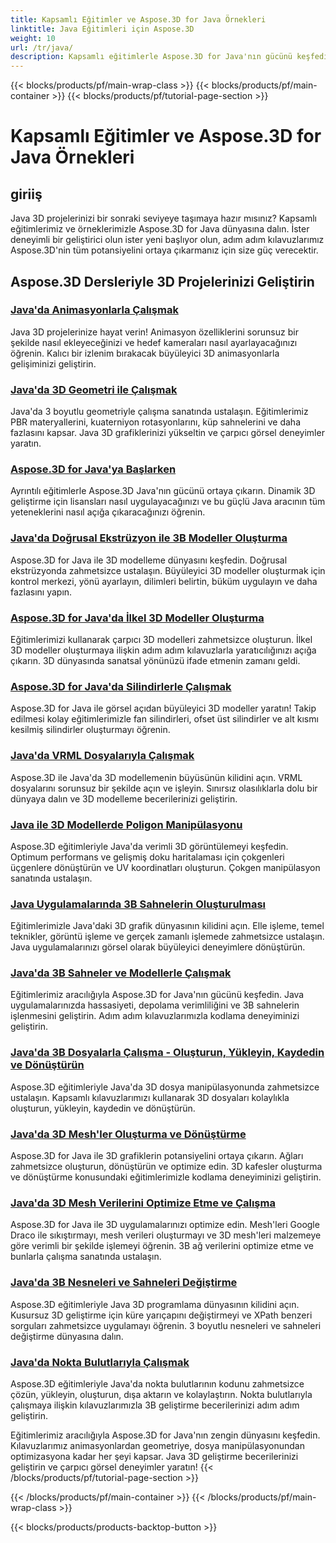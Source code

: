 ```yaml
---
title: Kapsamlı Eğitimler ve Aspose.3D for Java Örnekleri
linktitle: Java Eğitimleri için Aspose.3D
weight: 10
url: /tr/java/
description: Kapsamlı eğitimlerle Aspose.3D for Java'nın gücünü keşfedin. Animasyonlar, geometri, lisanslama ve daha fazlasına ilişkin eğitimlerle Java 3D projelerinizi geliştirin!
---
```


{{< blocks/products/pf/main-wrap-class >}}
{{< blocks/products/pf/main-container >}}
{{< blocks/products/pf/tutorial-page-section >}}

# Kapsamlı Eğitimler ve Aspose.3D for Java Örnekleri

## giriiş

Java 3D projelerinizi bir sonraki seviyeye taşımaya hazır mısınız? Kapsamlı eğitimlerimiz ve örneklerimizle Aspose.3D for Java dünyasına dalın. İster deneyimli bir geliştirici olun ister yeni başlıyor olun, adım adım kılavuzlarımız Aspose.3D'nin tüm potansiyelini ortaya çıkarmanız için size güç verecektir.

## Aspose.3D Dersleriyle 3D Projelerinizi Geliştirin

### [Java'da Animasyonlarla Çalışmak](./animations/)

Java 3D projelerinize hayat verin! Animasyon özelliklerini sorunsuz bir şekilde nasıl ekleyeceğinizi ve hedef kameraları nasıl ayarlayacağınızı öğrenin. Kalıcı bir izlenim bırakacak büyüleyici 3D animasyonlarla gelişiminizi geliştirin.

### [Java'da 3D Geometri ile Çalışmak](./geometry/)

Java'da 3 boyutlu geometriyle çalışma sanatında ustalaşın. Eğitimlerimiz PBR materyallerini, kuaterniyon rotasyonlarını, küp sahnelerini ve daha fazlasını kapsar. Java 3D grafiklerinizi yükseltin ve çarpıcı görsel deneyimler yaratın.

### [Aspose.3D for Java'ya Başlarken](./licensing/)

Ayrıntılı eğitimlerle Aspose.3D Java'nın gücünü ortaya çıkarın. Dinamik 3D geliştirme için lisansları nasıl uygulayacağınızı ve bu güçlü Java aracının tüm yeteneklerini nasıl açığa çıkaracağınızı öğrenin.

### [Java'da Doğrusal Ekstrüzyon ile 3B Modeller Oluşturma](./linear-extrusion/)

Aspose.3D for Java ile 3D modelleme dünyasını keşfedin. Doğrusal ekstrüzyonda zahmetsizce ustalaşın. Büyüleyici 3D modeller oluşturmak için kontrol merkezi, yönü ayarlayın, dilimleri belirtin, büküm uygulayın ve daha fazlasını yapın.

### [Aspose.3D for Java'da İlkel 3D Modeller Oluşturma](./primitive-3d-models/)

Eğitimlerimizi kullanarak çarpıcı 3D modelleri zahmetsizce oluşturun. İlkel 3D modeller oluşturmaya ilişkin adım adım kılavuzlarla yaratıcılığınızı açığa çıkarın. 3D dünyasında sanatsal yönünüzü ifade etmenin zamanı geldi.

### [Aspose.3D for Java'da Silindirlerle Çalışmak](./cylinders/)

Aspose.3D for Java ile görsel açıdan büyüleyici 3D modeller yaratın! Takip edilmesi kolay eğitimlerimizle fan silindirleri, ofset üst silindirler ve alt kısmı kesilmiş silindirler oluşturmayı öğrenin.

### [Java'da VRML Dosyalarıyla Çalışmak](./vrml-files/)

Aspose.3D ile Java'da 3D modellemenin büyüsünün kilidini açın. VRML dosyalarını sorunsuz bir şekilde açın ve işleyin. Sınırsız olasılıklarla dolu bir dünyaya dalın ve 3D modelleme becerilerinizi geliştirin.

### [Java ile 3D Modellerde Poligon Manipülasyonu](./polygon/)

Aspose.3D eğitimleriyle Java'da verimli 3D görüntülemeyi keşfedin. Optimum performans ve gelişmiş doku haritalaması için çokgenleri üçgenlere dönüştürün ve UV koordinatları oluşturun. Çokgen manipülasyon sanatında ustalaşın.

### [Java Uygulamalarında 3B Sahnelerin Oluşturulması](./rendering-3d-scenes/)

Eğitimlerimizle Java'daki 3D grafik dünyasının kilidini açın. Elle işleme, temel teknikler, görüntü işleme ve gerçek zamanlı işlemede zahmetsizce ustalaşın. Java uygulamalarınızı görsel olarak büyüleyici deneyimlere dönüştürün.

### [Java'da 3B Sahneler ve Modellerle Çalışmak](./3d-scenes-and-models/)

Eğitimlerimiz aracılığıyla Aspose.3D for Java'nın gücünü keşfedin. Java uygulamalarınızda hassasiyeti, depolama verimliliğini ve 3B sahnelerin işlenmesini geliştirin. Adım adım kılavuzlarımızla kodlama deneyiminizi geliştirin.

### [Java'da 3B Dosyalarla Çalışma - Oluşturun, Yükleyin, Kaydedin ve Dönüştürün](./load-and-save/)

Aspose.3D eğitimleriyle Java'da 3D dosya manipülasyonunda zahmetsizce ustalaşın. Kapsamlı kılavuzlarımızı kullanarak 3D dosyaları kolaylıkla oluşturun, yükleyin, kaydedin ve dönüştürün.

### [Java'da 3D Mesh'ler Oluşturma ve Dönüştürme](./transforming-3d-meshes/)

Aspose.3D for Java ile 3D grafiklerin potansiyelini ortaya çıkarın. Ağları zahmetsizce oluşturun, dönüştürün ve optimize edin. 3D kafesler oluşturma ve dönüştürme konusundaki eğitimlerimizle kodlama deneyiminizi geliştirin.

### [Java'da 3D Mesh Verilerini Optimize Etme ve Çalışma](./3d-mesh-data/)

Aspose.3D for Java ile 3D uygulamalarınızı optimize edin. Mesh'leri Google Draco ile sıkıştırmayı, mesh verileri oluşturmayı ve 3D mesh'leri malzemeye göre verimli bir şekilde işlemeyi öğrenin. 3B ağ verilerini optimize etme ve bunlarla çalışma sanatında ustalaşın.

### [Java'da 3B Nesneleri ve Sahneleri Değiştirme](./3d-objects-and-scenes/)

Aspose.3D eğitimleriyle Java 3D programlama dünyasının kilidini açın. Kusursuz 3D geliştirme için küre yarıçapını değiştirmeyi ve XPath benzeri sorguları zahmetsizce uygulamayı öğrenin. 3 boyutlu nesneleri ve sahneleri değiştirme dünyasına dalın.

### [Java'da Nokta Bulutlarıyla Çalışmak](./point-clouds/)

Aspose.3D eğitimleriyle Java'da nokta bulutlarının kodunu zahmetsizce çözün, yükleyin, oluşturun, dışa aktarın ve kolaylaştırın. Nokta bulutlarıyla çalışmaya ilişkin kılavuzlarımızla 3B geliştirme becerilerinizi adım adım geliştirin.

Eğitimlerimiz aracılığıyla Aspose.3D for Java'nın zengin dünyasını keşfedin. Kılavuzlarımız animasyonlardan geometriye, dosya manipülasyonundan optimizasyona kadar her şeyi kapsar. Java 3D geliştirme becerilerinizi geliştirin ve çarpıcı görsel deneyimler yaratın!
{{< /blocks/products/pf/tutorial-page-section >}}

{{< /blocks/products/pf/main-container >}}
{{< /blocks/products/pf/main-wrap-class >}}

{{< blocks/products/products-backtop-button >}}
